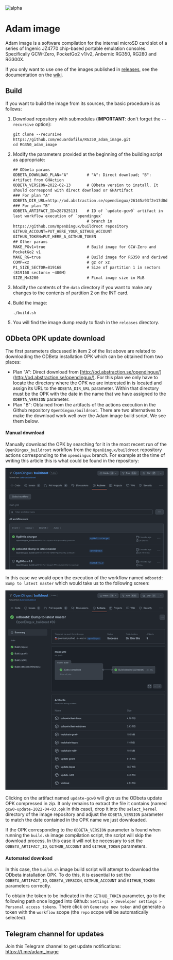 ![alpha](images/alpha.svg)

# Adam image

Adam image is a software compilation for the internal microSD card slot of a series of Ingenic JZ4770 chip-based portable emulation consoles. Specifically GCW-Zero, PocketGo2 v1/v2, Anbernic RG350, RG280 and RG300X.

If you only want to use one of the images published in [releases](https://github.com/eduardofilo/RG350_adam_image/releases), see the documentation on the [wiki](https://github.com/eduardofilo/RG350_adam_image/wiki).

## Build

If you want to build the image from its sources, the basic procedure is as follows:

1. Download repository with submodules (**IMPORTANT**: don't forget the `--recursive` option):

    ```
    git clone --recursive https://github.com/eduardofilo/RG350_adam_image.git
    cd RG350_adam_image
    ```

2. Modify the parameters provided at the beginning of the building script as appropriate:

    ```
    ## ODbeta params
    ODBETA_DOWNLOAD_PLAN="A"        # "A": Direct download; "B": Artifact from GHAction
    ODBETA_VERSION=2022-02-13       # ODbeta version to install. It should correspond with direct download or GHArtifact
    ### For plan "A"
    ODBETA_DIR_URL=http://od.abstraction.se/opendingux/26145a93f2e17d0df86ae20b7af455ea155e169c
    ### For plan "B"
    ODBETA_ARTIFACT_ID=287825131    # ID of `update-gcw0` artifact in last workflow execution of `opendingux`
                                    # branch in https://github.com/OpenDingux/buildroot repository
    GITHUB_ACCOUNT=PUT_HERE_YOUR_GITHUB_ACCOUNT
    GITHUB_TOKEN=PUT_HERE_A_GITHUB_TOKEN
    ## Other params
    MAKE_PGv1=true                  # Build image for GCW-Zero and PocketGo2 v1
    MAKE_RG=true                    # Build image for RG350 and derived
    COMP=xz                         # gz or xz
    P1_SIZE_SECTOR=819168           # Size of partition 1 in sectors (819168 sectors= ~400M)
    SIZE_M=3200                     # Final image size in MiB
    ```

3. Modify the contents of the `data` directory if you want to make any changes to the contents of partition 2 on the INT card.
4. Build the image:

    ```
    ./build.sh
    ```

5. You will find the image dump ready to flash in the `releases` directory.

## ODbeta OPK update download

The first parameters discussed in item 2 of the list above are related to downloading the ODBeta installation OPK which can be obtained from two places:

* Plan "A": Direct download from [http://od.abstraction.se/opendingux/](http://od.abstraction.se/opendingux/). For this plan we only have to locate the directory where the OPK we are interested in is located and assign its URL to the `ODBETA_DIR_URL` parameter. Within that directory must be the OPK with the date in the name that we have assigned to the `ODBETA_VERSION` parameter.
* Plan "B": Obtained from the artifacts of the actions execution in the Github repository `OpenDingux/buildroot`. There are two alternatives to make the download work well over the Adam image build script. We see them below.

#### Manual download

Manually download the OPK by searching for it in the most recent run of the `OpenDingux_buildroot` workflow from the `OpenDingux/buildroot` repository actions corresponding to the `opendingux` branch. For example at the time of writing this article this is what could be found in the repository:

![buildroot actions](images/actions.png)

In this case we would open the execution of the workflow named `odbootd: Bump to latest master` which would take us to the following screen:

![buildroot artifacts](images/artifacts.png)

Clicking on the artifact named `update-gcw0` will give us the ODbeta update OPK compressed in zip. It only remains to extract the file it contains (named `gcw0-update-2022-04-03.opk` in this case), drop it into the `select_kernel` directory of the image repository and adjust the `ODBETA_VERSION` parameter to match the date contained in the OPK name we just downloaded.

If the OPK corresponding to the `ODBETA_VERSION` parameter is found when running the `build.sh` image compilation script, the script will skip the download process. In this case it will not be necessary to set the `ODBETA_ARTIFACT_ID`, `GITHUB_ACCOUNT` and `GITHUB_TOKEN` parameters.

#### Automated download

In this case, the `build.sh` image build script will attempt to download the ODbeta installation OPK. To do this, it is essential to set the `ODBETA_ARTIFACT_ID`, `ODBETA_VERSION`, `GITHUB_ACCOUNT` and `GITHUB_TOKEN` parameters correctly.

To obtain the token to be indicated in the `GITHUB_TOKEN` parameter, go to the following path once logged into Github: `Settings > Developer settings > Personal access tokens`. There click on `Generate new token` and generate a token with the `workflow` scope (the `repo` scope will be automatically selected).

## Telegram channel for updates

Join this Telegram channel to get update notifications: https://t.me/adam_image
